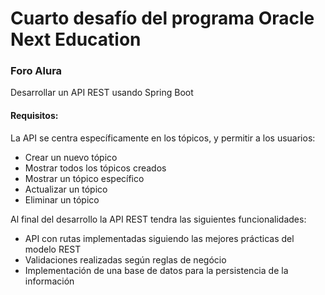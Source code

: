 # Cuarto desafío del programa Oracle Next Education

### Foro Alura

Desarrollar un API REST usando Spring Boot 

#### Requisitos:

La API se centra específicamente en los tópicos, y permitir a los usuarios:
- Crear un nuevo tópico
- Mostrar todos los tópicos creados
- Mostrar un tópico específico
- Actualizar un tópico
- Eliminar un tópico

Al final del desarrollo la API REST tendra las siguientes funcionalidades:
- API con rutas implementadas siguiendo las mejores prácticas del modelo REST
- Validaciones realizadas según reglas de negócio
- Implementación de una base de datos para la persistencia de la información
